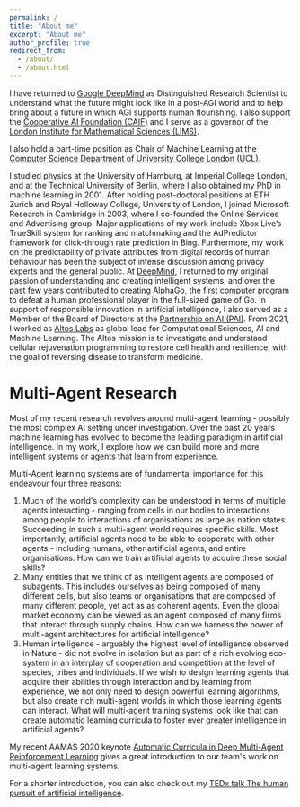```yaml
---
permalink: /
title: "About me"
excerpt: "About me"
author_profile: true
redirect_from: 
  - /about/
  - /about.html
---
```

I have returned to [Google DeepMind](https://deepmind.com/) as Distinguished Research Scientist to understand what the future might look like in a post-AGI world and to help bring about a future in which AGI supports human flourishing. I also support the [Cooperative AI Foundation (CAIF)](https://www.cooperativeai.com/foundation) and I serve as a governor of the [London Institute for Mathematical Sciences (LIMS)](https://lims.ac.uk/).

I also hold a part-time position as Chair of Machine Learning at the [Computer Science Department of University College London (UCL)](https://www.ucl.ac.uk/computer-science/). 

I studied physics at the University of Hamburg, at Imperial College London, and at the Technical University of Berlin, where I also obtained my PhD in machine learning in 2001. After holding post-doctoral positions at ETH Zurich and Royal Holloway College, University of London, I joined Microsoft Research in Cambridge in 2003, where I co-founded the Online Services and Advertising group. Major applications of my work include Xbox Live’s TrueSkill system for ranking and matchmaking and the AdPredictor framework for click-through rate prediction in Bing. Furthermore, my work on the predictability of private attributes from digital records of human behaviour has been the subject of intense discussion among privacy experts and the general public. At [DeepMind](https://deepmind.com/), I returned to my original passion of understanding and creating intelligent systems, and over the past few years contributed to creating AlphaGo, the first computer program to defeat a human professional player in the full-sized game of Go. In support of responsible innovation in artificial intelligence, I also served as a Member of the Board of Directors at the [Partnership on AI (PAI)](https://www.partnershiponai.org/). From 2021, I worked as [Altos Labs](https://altoslabs.com/) as global lead for Computational Sciences, AI and Machine Learning. The Altos mission is to investigate and understand cellular rejuvenation programming to restore cell health and resilience, with the goal of reversing disease to transform medicine. 

Multi-Agent Research
======
Most of my recent research revolves around multi-agent learning - possibly the most complex AI setting under investigation. Over the past 20 years machine learning has evolved to become the leading paradigm in artificial intelligence. In my work, I explore how we can build more and more intelligent systems or agents that learn from experience.

Multi-Agent learning systems are of fundamental importance for this endeavour four three reasons:
1. Much of the world's complexity can be understood in terms of multiple agents interacting - ranging from cells in our bodies to interactions among people to interactions of organisations as large as nation states. Succeeding in such a multi-agent world requires specific skills. Most importantly, artificial agents need to be able to cooperate with other agents - including humans, other artificial agents, and entire organisations. How can we train artificial agents to acquire these social skills?
1. Many entities that we think of as intelligent agents are composed of subagents. This includes ourselves as being composed of many different cells, but also teams or organisations that are composed of many different people, yet act as as coherent agents. Even the global market economy can be viewed as an agent composed of many firms that interact through supply chains. How can we harness the power of multi-agent architectures for artificial intelligence?
1. Human intelligence - arguably the highest level of intelligence observed in Nature - did not evolve in isolation but as part of a rich evolving eco-system in an interplay of cooperation and competition at the level of species, tribes and individuals. If we wish to design learning agents that acquire their abilities through interaction and by learning from experience, we not only need to design powerful learning algorithms, but also create rich multi-agent worlds in which those learning agents can interact. What will multi-agent training systems look like that can create automatic learning curricula to foster ever greater intelligence in artificial agents?

My recent AAMAS 2020 keynote [Automatic Curricula in Deep Multi-Agent Reinforcement Learning](https://underline.io/lecture/63-automatic-curricula-in-deep-multi-agent-reinforcement-learning) gives a great introduction to our team's work on multi-agent learning systems.

For a shorter introduction, you can also check out my [TEDx talk The human pursuit of artificial intelligence](https://www.ted.com/talks/thore_graepel_the_human_pursuit_of_artificial_intelligence).

